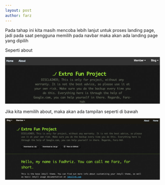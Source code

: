 ```yaml
---
layout: post
author: farz
---
```


Pada tahap ini kita masih mencoba lebih lanjut untuk proses landing page, jadi pada saat pengguna memilih pada navbar maka akan ada landing page yang dipilih

Seperti about

![images](https://raw.githubusercontent.com/farz-hkh/extra182/master/assets/images/nav.png)

Jika kita memilih about, maka akan ada tampilan seperti di bawah

![images](https://raw.githubusercontent.com/farz-hkh/extra182/master/assets/images/about.png)
